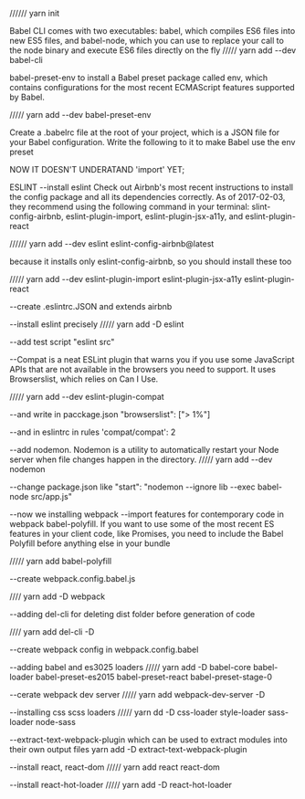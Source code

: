 //////
yarn init

Babel CLI comes with two executables: babel, which compiles ES6 files into new ES5 files, and babel-node, which you can use to replace your call to the node binary and execute ES6 files directly on the fly
/////
yarn add --dev babel-cli


babel-preset-env to install a Babel preset package called env, which contains configurations for the most recent ECMAScript features supported by Babel.

/////
yarn add --dev babel-preset-env


Create a .babelrc file at the root of your project, which is a JSON file for your Babel configuration. Write the following to it to make Babel use the env preset


NOW IT DOESN'T UNDERATAND 'import' YET;

ESLINT
--install eslint
Check out Airbnb's most recent instructions to install the config package and all its dependencies correctly. As of 2017-02-03, they recommend using the following command in your terminal: slint-config-airbnb, eslint-plugin-import, eslint-plugin-jsx-a11y, and eslint-plugin-react

//////
yarn add --dev eslint eslint-config-airbnb@latest

because it installs only eslint-config-airbnb, so you should install these too

/////
 yarn add --dev eslint-plugin-import eslint-plugin-jsx-a11y eslint-plugin-react

 --create .eslintrc.JSON and extends airbnb

 --install eslint precisely
 /////
 yarn add -D eslint

 --add test script "eslint src"


 --Compat is a neat ESLint plugin that warns you if you use some JavaScript APIs that are not available in the browsers you need to support. It uses Browserslist, which relies on Can I Use.

/////
 yarn add --dev eslint-plugin-compat

--and write in pacckage.json
"browserslist": ["> 1%"]

--and in eslintrc in rules 'compat/compat': 2

--add nodemon.  Nodemon is a utility to automatically restart your Node server when file changes happen in the directory.
/////
yarn add --dev nodemon

--change package.json like
"start": "nodemon --ignore lib --exec babel-node src/app.js"

--now we installing webpack
--import features for contemporary code in webpack babel-polyfill. If you want to use some of the most recent ES features in your client code, like Promises, you need to include the Babel Polyfill before anything else in your bundle

/////
yarn add babel-polyfill

--create webpack.config.babel.js

////
yarn add -D webpack

--adding del-cli for deleting dist folder before generation of code

////
 yarn add del-cli -D

 --create webpack config in webpack.config.babel

 --adding babel and es3025 loaders
 /////
  yarn add -D babel-core babel-loader babel-preset-es2015 babel-preset-react babel-preset-stage-0

 --cerate webpack dev server
 /////
 yarn add webpack-dev-server -D

--installing css scss loaders
/////
yarn dd -D css-loader style-loader sass-loader node-sass

--extract-text-webpack-plugin which can be used to extract modules into their own output files
yarn add -D extract-text-webpack-plugin


--install react, react-dom
/////
yarn add react react-dom


--install react-hot-loader
/////
yarn add -D react-hot-loader
